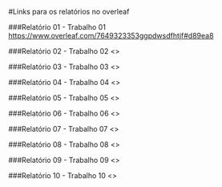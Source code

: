 #Links para os relatórios no overleaf

###Relatório 01 - Trabalho 01
<https://www.overleaf.com/7649323353ggpdwsdfhtjf#d89ea8>

###Relatório 02 - Trabalho 02
<>

###Relatório 03 - Trabalho 03
<>

###Relatório 04 - Trabalho 04
<>

###Relatório 05 - Trabalho 05
<>

###Relatório 06 - Trabalho 06
<>

###Relatório 07 - Trabalho 07
<>

###Relatório 08 - Trabalho 08
<>

###Relatório 09 - Trabalho 09
<>

###Relatório 10 - Trabalho 10
<>